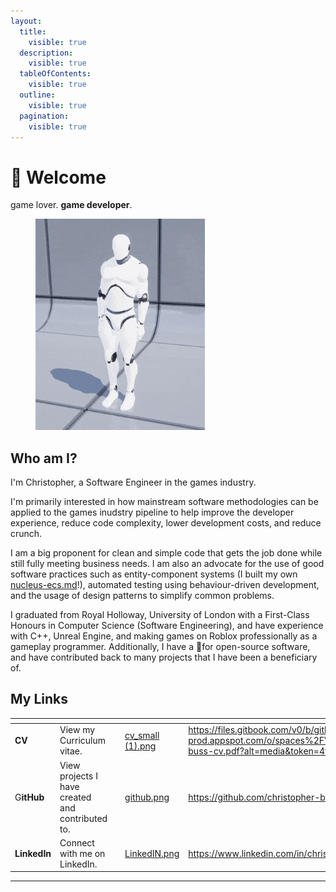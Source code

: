 ```yaml
---
layout:
  title:
    visible: true
  description:
    visible: true
  tableOfContents:
    visible: true
  outline:
    visible: true
  pagination:
    visible: true
---
```


# 👋 Welcome

game lover. **game developer**.

&#x20;

<figure><img src=".gitbook/assets/unreal.gif" alt="" width="271"><figcaption></figcaption></figure>

## Who am I?

I'm Christopher, a Software Engineer in the games industry.

I'm primarily interested in how mainstream software methodologies can be applied to the games inudstry pipeline to help improve the developer experience, reduce code complexity, lower development costs, and reduce crunch.

I am a big proponent for clean and simple code that gets the job done while still fully meeting business needs. I am also an advocate for the use of good software practices such as entity-component systems (I built my own [nucleus-ecs.md](personal/nucleus-ecs.md "mention")!), automated testing using behaviour-driven development, and the usage of design patterns to simplify common problems.

I graduated from Royal Holloway, University of London with a First-Class Honours in Computer Science (Software Engineering), and have experience with C++, Unreal Engine, and making games on Roblox professionally as a gameplay programmer. Additionally, I have a 💖for open-source software, and have contributed back to many projects that I have been a beneficiary of.

## My Links

<table data-view="cards"><thead><tr><th></th><th></th><th></th><th data-hidden data-card-cover data-type="files"></th><th data-hidden data-card-target data-type="content-ref"></th></tr></thead><tbody><tr><td><strong>CV</strong></td><td>View my Curriculum vitae.</td><td></td><td><a href=".gitbook/assets/cv_small (1).png">cv_small (1).png</a></td><td><a href="https://files.gitbook.com/v0/b/gitbook-x-prod.appspot.com/o/spaces%2FVSvIHcyxVF68tlo0Lbdf%2Fuploads%2FyhxLaEvbJiIGiMrOKKRw%2Fchristopher-buss-cv.pdf?alt=media&#x26;token=4f45be7d-9d71-455a-8fba-d9c4194a4bd0">https://files.gitbook.com/v0/b/gitbook-x-prod.appspot.com/o/spaces%2FVSvIHcyxVF68tlo0Lbdf%2Fuploads%2FyhxLaEvbJiIGiMrOKKRw%2Fchristopher-buss-cv.pdf?alt=media&#x26;token=4f45be7d-9d71-455a-8fba-d9c4194a4bd0</a></td></tr><tr><td>G<strong>itHub</strong></td><td>View projects I have created and contributed to.</td><td></td><td><a href=".gitbook/assets/github.png">github.png</a></td><td><a href="https://github.com/christopher-buss">https://github.com/christopher-buss</a></td></tr><tr><td><strong>LinkedIn</strong></td><td>Connect with me on LinkedIn.</td><td></td><td><a href=".gitbook/assets/LinkedIN.png">LinkedIN.png</a></td><td><a href="https://www.linkedin.com/in/christopherbuss/">https://www.linkedin.com/in/christopherbuss/</a></td></tr></tbody></table>

***
